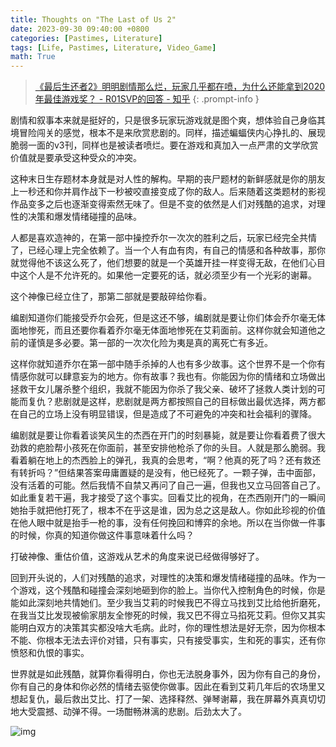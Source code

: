 ```yaml
---
title: Thoughts on "The Last of Us 2"
date: 2023-09-30 09:40:00 +0800
categories: [Pastimes, Literature]
tags: [Life, Pastimes, Literature, Video_Game]
math: True
---
```


> [《最后生还者2》明明剧情那么烂，玩家几乎都在喷，为什么还能拿到2020年最佳游戏奖？ - R01SVP的回答 - 知乎](https://www.zhihu.com/question/457074050/answer/3429040544)
{: .prompt-info }

剧情和叙事本来就是挺好的，只是很多玩家玩游戏就是图个爽，想体验自己身临其境冒险闯关的感觉，根本不是来欣赏悲剧的。同样，描述蝙蝠侠内心挣扎的、展现脆弱一面的v3刊，同样也是被读者喷烂。要在游戏和真加入一点严肃的文学欣赏价值就是要承受这种受众的冲突。

这种末日生存题材本身就是对人性的解构。早期的丧尸题材的新鲜感就是你的朋友上一秒还和你并肩作战下一秒被咬直接变成了你的敌人。后来随着这类题材的影视作品变多之后也逐渐变得索然无味了。但是不变的依然是人们对残酷的追求，对理性的决策和爆发情绪碰撞的品味。

人都是喜欢造神的，在第一部中操控乔尔一次次的胜利之后，玩家已经完全共情了，已经心理上完全依赖了。当一个人有血有肉，有自己的情感和各种故事，那你就觉得他不该这么死了，他们想要的就是一个英雄开挂一样变得无敌，在他们心目中这个人是不允许死的。如果他一定要死的话，就必须至少有一个光彩的谢幕。

这个神像已经立住了，那第二部就是要敲碎给你看。

编剧知道你们能接受乔尔会死，但是这还不够，编剧就是要让你们体会乔尔毫无体面地惨死，而且还要你看着乔尔毫无体面地惨死在艾莉面前。这样你就会知道他之前的谨慎是多必要。第一部的一次次化险为夷是真的离死亡有多近。

这样你就知道乔尔在第一部中随手杀掉的人也有多少故事。这个世界不是一个你有情感你就可以肆意妄为的地方。你有故事？我也有。你能因为你的情绪和立场做出拯救干女儿屠杀整个组织，我就不能因为你杀了我父亲、破坏了拯救人类计划的可能而复仇？悲剧就是这样，悲剧就是两方都按照自己的目标做出最优选择，两方都在自己的立场上没有明显错误，但是造成了不可避免的冲突和社会福利的骤降。

编剧就是要让你看着谈笑风生的杰西在开门的时刻暴毙，就是要让你看着费了很大劲救的疤脸帮小孩死在你面前，甚至安排他枪杀了你的头目。人就是那么脆弱。我看着躺在地上的杰西脸上的弹孔，我真的会思考，“啊？他真的死了吗？还有救还有转折吗？”但结果答案毋庸置疑的是没有，他已经死了。一颗子弹，击中面部，没有活着的可能。然后我情不自禁又再问了自己一遍，但我也又立马回答自己了。如此重复若干遍，我才接受了这个事实。回看艾比的视角，在杰西刚开门的一瞬间她抬手就把他打死了，根本不在乎这是谁，因为总之这是敌人。你如此珍视的价值在他人眼中就是抬手一枪的事，没有任何挽回和博弈的余地。所以在当你做一件事的时候，你真的知道你做这件事意味着什么吗？

打破神像、重估价值，这游戏从艺术的角度来说已经做得够好了。

回到开头说的，人们对残酷的追求，对理性的决策和爆发情绪碰撞的品味。作为一个游戏，这个残酷和碰撞会深刻地砸到你的脸上。当你代入控制角色的时候，你是能如此深刻地共情她们。至少我当艾莉的时候我巴不得立马找到艾比给他折磨死，在我当艾比发现被偷家朋友全惨死的时候，我又巴不得立马掐死艾莉。但你又其实能明白双方的决策其实都没啥大毛病。此时，你的理性想法是好无奈，因为你根本不能、你根本无法去评价对错，只有事实，只有接受事实，生和死的事实，还有你愤怒和仇恨的事实。

世界就是如此残酷，就算你看得明白，你也无法脱身事外，因为你有自己的身份，你有自己的身体和你必然的情绪去驱使你做事。因此在看到艾莉几年后的农场里又想起复仇，最后救出艾比、打了一架、选择释然、弹琴谢幕，我在屏幕外真真切切地大受震撼、动弹不得。一场酣畅淋漓的悲剧。后劲太大了。

![img](https://pica.zhimg.com/80/v2-87c61af0bcb2e83a318a2f7b0f353fbd_1440w.webp?source=1def8aca)